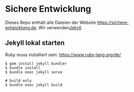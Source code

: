 # Sichere Entwicklung

Dieses Repo enthält alle Dateien der Website https://sichere-entwicklung.de. Wir verwenden[Jekyll](https://jekyllrb.com/).

## Jekyll lokal starten

Ruby muss installiert sein: https://www.ruby-lang.org/de/

```
$ gem install jekyll bundler
$ bundle install
$ bundle exec jekyll serve

# build only
$ bundle exec jekyll build
```

